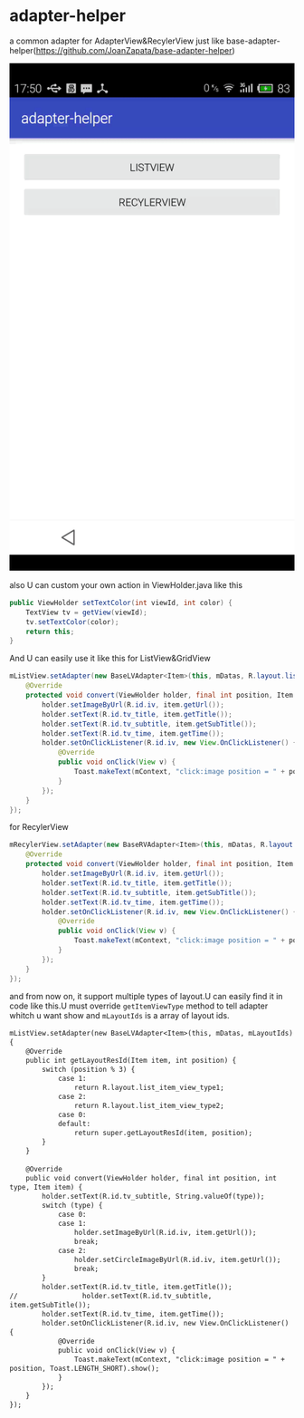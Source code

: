 # adapter-helper
a common adapter for AdapterView&amp;RecylerView just like base-adapter-helper(https://github.com/JoanZapata/base-adapter-helper)

![](https://github.com/5peak2me/adapter-helper/blob/master/gif/demo.gif)

also U can custom your own action in ViewHolder.java like this 

```java
public ViewHolder setTextColor(int viewId, int color) {
    TextView tv = getView(viewId);
    tv.setTextColor(color);
    return this;
}
```

And U can easily use it like this for ListView&GridView

```java
mListView.setAdapter(new BaseLVAdapter<Item>(this, mDatas, R.layout.list_item_view) {
    @Override
    protected void convert(ViewHolder holder, final int position, Item item) {
        holder.setImageByUrl(R.id.iv, item.getUrl());
        holder.setText(R.id.tv_title, item.getTitle());
        holder.setText(R.id.tv_subtitle, item.getSubTitle());
        holder.setText(R.id.tv_time, item.getTime());
        holder.setOnClickListener(R.id.iv, new View.OnClickListener() {
            @Override
            public void onClick(View v) {
                Toast.makeText(mContext, "click:image position = " + position, Toast.LENGTH_SHORT).show();
            }
        });
    }
});
```
for RecylerView
```java
mRecylerView.setAdapter(new BaseRVAdapter<Item>(this, mDatas, R.layout.list_item_view) {
    @Override
    protected void convert(ViewHolder holder, final int position, Item item) {
        holder.setImageByUrl(R.id.iv, item.getUrl());
        holder.setText(R.id.tv_title, item.getTitle());
        holder.setText(R.id.tv_subtitle, item.getSubTitle());
        holder.setText(R.id.tv_time, item.getTime());
        holder.setOnClickListener(R.id.iv, new View.OnClickListener() {
            @Override
            public void onClick(View v) {
                Toast.makeText(mContext, "click:image position = " + position, Toast.LENGTH_SHORT).show();
            }
        });
    }
});
```

and from now on, it support multiple types of layout.U can easily find it in code like this.U must override `getItemViewType` method to tell adapter whitch u want show and `mLayoutIds` is a array of layout ids.
```
mListView.setAdapter(new BaseLVAdapter<Item>(this, mDatas, mLayoutIds) {
    @Override
    public int getLayoutResId(Item item, int position) {
        switch (position % 3) {
            case 1:
                return R.layout.list_item_view_type1;
            case 2:
                return R.layout.list_item_view_type2;
            case 0:
            default:
                return super.getLayoutResId(item, position);
        }
    }

    @Override
    public void convert(ViewHolder holder, final int position, int type, Item item) {
        holder.setText(R.id.tv_subtitle, String.valueOf(type));
        switch (type) {
            case 0:
            case 1:
                holder.setImageByUrl(R.id.iv, item.getUrl());
                break;
            case 2:
                holder.setCircleImageByUrl(R.id.iv, item.getUrl());
                break;
        }
        holder.setText(R.id.tv_title, item.getTitle());
//                holder.setText(R.id.tv_subtitle, item.getSubTitle());
        holder.setText(R.id.tv_time, item.getTime());
        holder.setOnClickListener(R.id.iv, new View.OnClickListener() {
            @Override
            public void onClick(View v) {
                Toast.makeText(mContext, "click:image position = " + position, Toast.LENGTH_SHORT).show();
            }
        });
    }
});
```



